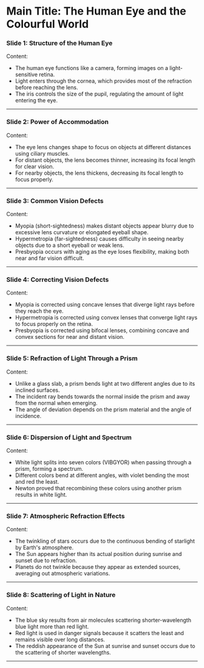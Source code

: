 # Main Title: The Human Eye and the Colourful World  


### **Slide 1: Structure of the Human Eye**
Content:  
- The human eye functions like a camera, forming images on a light-sensitive retina.  
- Light enters through the cornea, which provides most of the refraction before reaching the lens.  
- The iris controls the size of the pupil, regulating the amount of light entering the eye.  

---

### **Slide 2: Power of Accommodation**  
Content:  
- The eye lens changes shape to focus on objects at different distances using ciliary muscles.  
- For distant objects, the lens becomes thinner, increasing its focal length for clear vision.  
- For nearby objects, the lens thickens, decreasing its focal length to focus properly.  

---

### **Slide 3: Common Vision Defects**  
Content:  
- Myopia (short-sightedness) makes distant objects appear blurry due to excessive lens curvature or elongated eyeball shape.  
- Hypermetropia (far-sightedness) causes difficulty in seeing nearby objects due to a short eyeball or weak lens.  
- Presbyopia occurs with aging as the eye loses flexibility, making both near and far vision difficult.  

---

### **Slide 4: Correcting Vision Defects**  
Content:  
- Myopia is corrected using concave lenses that diverge light rays before they reach the eye.  
- Hypermetropia is corrected using convex lenses that converge light rays to focus properly on the retina.  
- Presbyopia is corrected using bifocal lenses, combining concave and convex sections for near and distant vision.  

---

### **Slide 5: Refraction of Light Through a Prism**  
Content:  
- Unlike a glass slab, a prism bends light at two different angles due to its inclined surfaces.  
- The incident ray bends towards the normal inside the prism and away from the normal when emerging.  
- The angle of deviation depends on the prism material and the angle of incidence.  

---

### **Slide 6: Dispersion of Light and Spectrum** 
Content:  
- White light splits into seven colors (VIBGYOR) when passing through a prism, forming a spectrum.  
- Different colors bend at different angles, with violet bending the most and red the least.  
- Newton proved that recombining these colors using another prism results in white light.  

---

### **Slide 7: Atmospheric Refraction Effects** 
Content:  
- The twinkling of stars occurs due to the continuous bending of starlight by Earth's atmosphere.  
- The Sun appears higher than its actual position during sunrise and sunset due to refraction.  
- Planets do not twinkle because they appear as extended sources, averaging out atmospheric variations.  

---

### **Slide 8: Scattering of Light in Nature**  
Content:  
- The blue sky results from air molecules scattering shorter-wavelength blue light more than red light.  
- Red light is used in danger signals because it scatters the least and remains visible over long distances.  
- The reddish appearance of the Sun at sunrise and sunset occurs due to the scattering of shorter wavelengths.  

---
